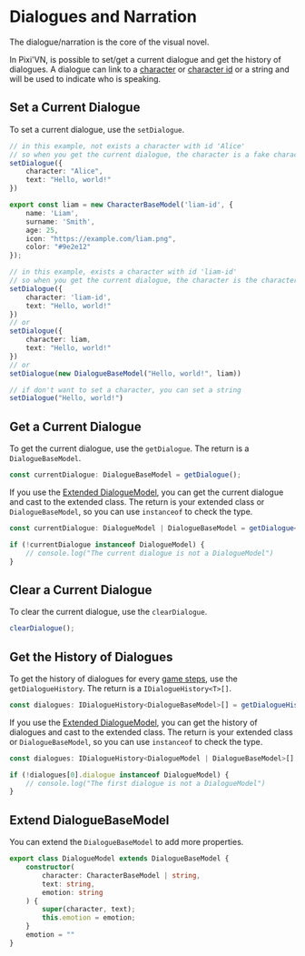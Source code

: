 # Dialogues and Narration

The dialogue/narration is the core of the visual novel.

In Pixi'VN, is possible to set/get a current dialogue and get the history of dialogues.
A dialogue can link to a [character](/Characters.md#use-characters-in-the-game) or [character id](/Characters.md#use-characters-in-the-game) or a string and will be used to indicate who is speaking.

## Set a Current Dialogue

To set a current dialogue, use the `setDialogue`.

```typescript
// in this example, not exists a character with id 'Alice'
// so when you get the current dialogue, the character is a fake character with the name 'Alice'
setDialogue({
    character: "Alice",
    text: "Hello, world!"
})
```

```typescript
export const liam = new CharacterBaseModel('liam-id', {
    name: 'Liam',
    surname: 'Smith',
    age: 25,
    icon: "https://example.com/liam.png",
    color: "#9e2e12"
});

// in this example, exists a character with id 'liam-id'
// so when you get the current dialogue, the character is the character with id 'liam-id'
setDialogue({
    character: 'liam-id',
    text: "Hello, world!"
})
// or
setDialogue({
    character: liam,
    text: "Hello, world!"
})
// or
setDialogue(new DialogueBaseModel("Hello, world!", liam))
```

```typescript
// if don't want to set a character, you can set a string
setDialogue("Hello, world!")
```

## Get a Current Dialogue

To get the current dialogue, use the `getDialogue`. The return is a `DialogueBaseModel`.

```typescript
const currentDialogue: DialogueBaseModel = getDialogue();
```

If you use the [Extended DialogueModel](#extend-dialoguebasemodel), you can get the current dialogue and cast to the extended class.
The return is your extended class or `DialogueBaseModel`, so you can use `instanceof` to check the type.

```typescript
const currentDialogue: DialogueModel | DialogueBaseModel = getDialogue<DialogueModel>()

if (!currentDialogue instanceof DialogueModel) {
    // console.log("The current dialogue is not a DialogueModel")
}
```

## Clear a Current Dialogue

To clear the current dialogue, use the `clearDialogue`.

```typescript
clearDialogue();
```

## Get the History of Dialogues

To get the history of dialogues for every [game steps](Label-and-Game-Step), use the `getDialogueHistory`. The return is a `IDialogueHistory<T>[]`.

```typescript
const dialogues: IDialogueHistory<DialogueBaseModel>[] = getDialogueHistory<DialogueBaseModel>();
```

If you use the [Extended DialogueModel](#extend-dialoguebasemodel), you can get the history of dialogues and cast to the extended class.
The return is your extended class or `DialogueBaseModel`, so you can use `instanceof` to check the type.

```typescript
const dialogues: IDialogueHistory<DialogueModel | DialogueBaseModel>[] = getDialogueHistory<DialogueModel>();

if (!dialogues[0].dialogue instanceof DialogueModel) {
    // console.log("The first dialogue is not a DialogueModel")
}
```

## Extend DialogueBaseModel

You can extend the `DialogueBaseModel` to add more properties.

```typescript
export class DialogueModel extends DialogueBaseModel {
    constructor(
        character: CharacterBaseModel | string,
        text: string,
        emotion: string
    ) {
        super(character, text);
        this.emotion = emotion;
    }
    emotion = ""
}
```

